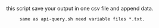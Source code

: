 this script save your output in one csv file and append data.
        
           
         same as api-query.sh need variable files *.txt.     
